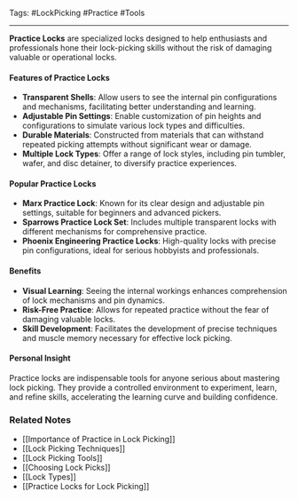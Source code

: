 Tags: #LockPicking #Practice #Tools

---

**Practice Locks** are specialized locks designed to help enthusiasts and professionals hone their lock-picking skills without the risk of damaging valuable or operational locks.

#### **Features of Practice Locks**

- **Transparent Shells**: Allow users to see the internal pin configurations and mechanisms, facilitating better understanding and learning.
- **Adjustable Pin Settings**: Enable customization of pin heights and configurations to simulate various lock types and difficulties.
- **Durable Materials**: Constructed from materials that can withstand repeated picking attempts without significant wear or damage.
- **Multiple Lock Types**: Offer a range of lock styles, including pin tumbler, wafer, and disc detainer, to diversify practice experiences.

#### **Popular Practice Locks**

- **Marx Practice Lock**: Known for its clear design and adjustable pin settings, suitable for beginners and advanced pickers.
- **Sparrows Practice Lock Set**: Includes multiple transparent locks with different mechanisms for comprehensive practice.
- **Phoenix Engineering Practice Locks**: High-quality locks with precise pin configurations, ideal for serious hobbyists and professionals.

#### **Benefits**

- **Visual Learning**: Seeing the internal workings enhances comprehension of lock mechanisms and pin dynamics.
- **Risk-Free Practice**: Allows for repeated practice without the fear of damaging valuable locks.
- **Skill Development**: Facilitates the development of precise techniques and muscle memory necessary for effective lock picking.

#### **Personal Insight**

Practice locks are indispensable tools for anyone serious about mastering lock picking. They provide a controlled environment to experiment, learn, and refine skills, accelerating the learning curve and building confidence.

### **Related Notes**

- [[Importance of Practice in Lock Picking]]
- [[Lock Picking Techniques]]
- [[Lock Picking Tools]]
- [[Choosing Lock Picks]]
- [[Lock Types]]
- [[Practice Locks for Lock Picking]]